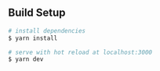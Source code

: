 ## Build Setup

``` bash
# install dependencies
$ yarn install

# serve with hot reload at localhost:3000
$ yarn dev
```
